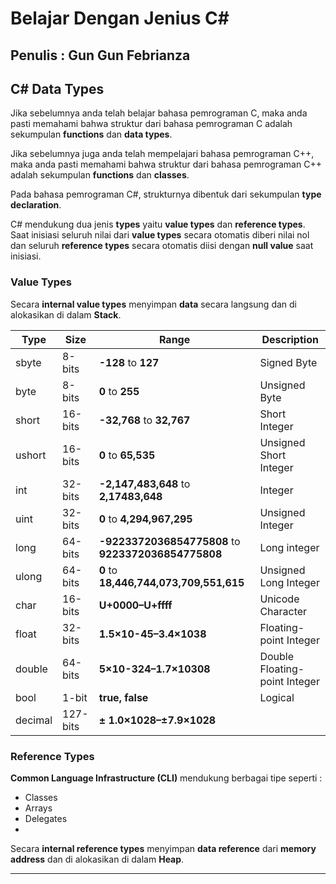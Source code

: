 # Belajar Dengan Jenius C#

## Penulis : Gun Gun Febrianza

## C# Data Types

Jika sebelumnya anda telah belajar bahasa pemrograman C, maka anda pasti memahami bahwa struktur dari bahasa pemrograman C adalah sekumpulan **functions** dan **data types**.

Jika sebelumnya juga anda telah mempelajari bahasa pemrograman C++, maka anda pasti memahami bahwa struktur dari bahasa pemrograman C++ adalah sekumpulan **functions** dan **classes**.

Pada bahasa pemrograman C#,  strukturnya dibentuk dari sekumpulan **type declaration**.

C# mendukung dua jenis **types** yaitu **value types** dan **reference types**. Saat inisiasi seluruh nilai dari **value types** secara otomatis diberi nilai nol dan seluruh **reference types** secara otomatis diisi dengan **null value** saat inisiasi.

### Value Types

Secara **internal value types** menyimpan **data** secara langsung dan di alokasikan di dalam **Stack**.  

| Type    | Size     | Range                                               | Description                   |
| ------- | -------- | --------------------------------------------------- | ----------------------------- |
| sbyte   | 8-bits   | **-128** to **127**                                 | Signed Byte                   |
| byte    | 8-bits   | **0** to **255**                                    | Unsigned Byte                 |
| short   | 16-bits  | **-32,768** to **32,767**                           | Short Integer                 |
| ushort  | 16-bits  | **0** to **65,535**                                 | Unsigned Short Integer        |
| int     | 32-bits  | **-2,147,483,648** to **2,17483,648**               | Integer                       |
| uint    | 32-bits  | **0** to **4,294,967,295**                          | Unsigned Integer              |
| long    | 64-bits  | **-9223372036854775808** to **9223372036854775808** | Long integer                  |
| ulong   | 64-bits  | **0** to **18,446,744,073,709,551,615**             | Unsigned Long Integer         |
| char    | 16-bits  | **U+0000–U+ffff**                                   | Unicode Character             |
| float   | 32-bits  | **1.5×10-45–3.4×1038**                              | Floating-point Integer        |
| double  | 64-bits  | **5×10-324–1.7×10308**                              | Double Floating-point Integer |
| bool    | 1-bit    | **true, false**                                     | Logical                       |
| decimal | 127-bits | **± 1.0×1028–±7.9×1028**                            |                               |



### Reference Types

**Common Language Infrastructure (CLI)** mendukung berbagai tipe seperti :

- Classes
- Arrays
- Delegates
- 

Secara **internal reference types** menyimpan **data reference** dari **memory address** dan di alokasikan di dalam **Heap**.

---------------------

